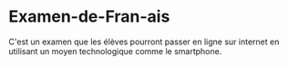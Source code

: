 # Examen-de-Fran-ais
C'est un examen que les élèves pourront passer en ligne sur internet en utilisant un moyen technologique comme le smartphone.
